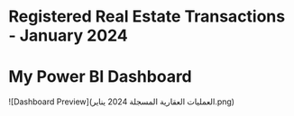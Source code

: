# Registered Real Estate Transactions - January 2024

# My Power BI Dashboard  

![Dashboard Preview](العمليات العقارية المسجلة 2024 يناير.png)  


